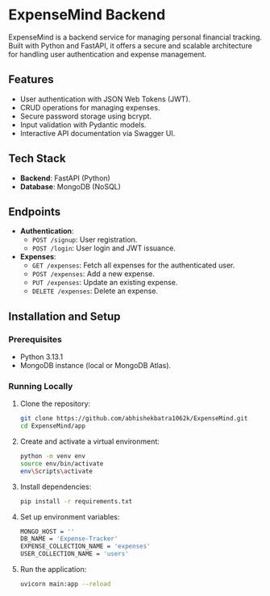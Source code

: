 # ExpenseMind Backend

ExpenseMind is a backend service for managing personal financial tracking. Built with Python and FastAPI, it offers a secure and scalable architecture for handling user authentication and expense management.

## Features
- User authentication with JSON Web Tokens (JWT).
- CRUD operations for managing expenses.
- Secure password storage using bcrypt.
- Input validation with Pydantic models.
- Interactive API documentation via Swagger UI.

## Tech Stack
- **Backend**: FastAPI (Python)
- **Database**: MongoDB (NoSQL)

## Endpoints
- **Authentication**:
  - `POST /signup`: User registration.
  - `POST /login`: User login and JWT issuance.
- **Expenses**:
  - `GET /expenses`: Fetch all expenses for the authenticated user.
  - `POST /expenses`: Add a new expense.
  - `PUT /expenses`: Update an existing expense.
  - `DELETE /expenses`: Delete an expense.

## Installation and Setup

### Prerequisites
- Python 3.13.1
- MongoDB instance (local or MongoDB Atlas).

### Running Locally
1. Clone the repository:
   ```bash
   git clone https://github.com/abhishekbatra1062k/ExpenseMind.git
   cd ExpenseMind/app
2. Create and activate a virtual environment:
   ```bash
   python -m venv env
   source env/bin/activate
   env\Scripts\activate
3. Install dependencies:
   ```bash
   pip install -r requirements.txt
4. Set up environment variables:
   ```bash
   MONGO_HOST = ''
   DB_NAME = 'Expense-Tracker'
   EXPENSE_COLLECTION_NAME = 'expenses'
   USER_COLLECTION_NAME = 'users'
5. Run the application:
   ```bash
   uvicorn main:app --reload